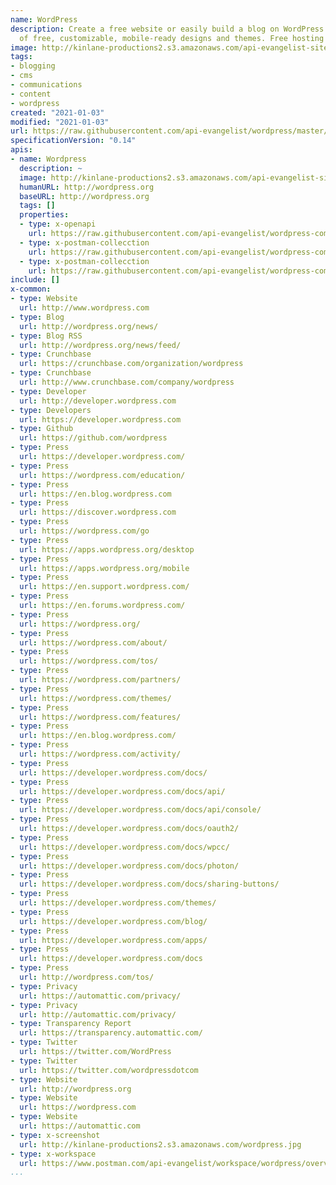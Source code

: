 ```yaml
---
name: WordPress
description: Create a free website or easily build a blog on WordPress.com. Dozens
  of free, customizable, mobile-ready designs and themes. Free hosting and support.
image: http://kinlane-productions2.s3.amazonaws.com/api-evangelist-site/company/logos/WordPress-logotype-simplified.png
tags:
- blogging
- cms
- communications
- content
- wordpress
created: "2021-01-03"
modified: "2021-01-03"
url: https://raw.githubusercontent.com/api-evangelist/wordpress/master/apis.json
specificationVersion: "0.14"
apis:
- name: Wordpress
  description: ~
  image: http://kinlane-productions2.s3.amazonaws.com/api-evangelist-site/company/logos/WordPress-logotype-simplified.png
  humanURL: http://wordpress.org
  baseURL: http://wordpress.org
  tags: []
  properties:
  - type: x-openapi
    url: https://raw.githubusercontent.com/api-evangelist/wordpress-com/master/wordpress-api-v2-openapi.json
  - type: x-postman-collecction
    url: https://raw.githubusercontent.com/api-evangelist/wordpress-com/master/wordpress-api-v2-postman-collection.json
  - type: x-postman-collecction
    url: https://raw.githubusercontent.com/api-evangelist/wordpress-com/master/wordpress-api-v2-postman-collection.json
include: []
x-common:
- type: Website
  url: http://www.wordpress.com
- type: Blog
  url: http://wordpress.org/news/
- type: Blog RSS
  url: http://wordpress.org/news/feed/
- type: Crunchbase
  url: https://crunchbase.com/organization/wordpress
- type: Crunchbase
  url: http://www.crunchbase.com/company/wordpress
- type: Developer
  url: http://developer.wordpress.com
- type: Developers
  url: https://developer.wordpress.com
- type: Github
  url: https://github.com/wordpress
- type: Press
  url: https://developer.wordpress.com/
- type: Press
  url: https://wordpress.com/education/
- type: Press
  url: https://en.blog.wordpress.com
- type: Press
  url: https://discover.wordpress.com
- type: Press
  url: https://wordpress.com/go
- type: Press
  url: https://apps.wordpress.org/desktop
- type: Press
  url: https://apps.wordpress.org/mobile
- type: Press
  url: https://en.support.wordpress.com/
- type: Press
  url: https://en.forums.wordpress.com/
- type: Press
  url: https://wordpress.org/
- type: Press
  url: https://wordpress.com/about/
- type: Press
  url: https://wordpress.com/tos/
- type: Press
  url: https://wordpress.com/partners/
- type: Press
  url: https://wordpress.com/themes/
- type: Press
  url: https://wordpress.com/features/
- type: Press
  url: https://en.blog.wordpress.com/
- type: Press
  url: https://wordpress.com/activity/
- type: Press
  url: https://developer.wordpress.com/docs/
- type: Press
  url: https://developer.wordpress.com/docs/api/
- type: Press
  url: https://developer.wordpress.com/docs/api/console/
- type: Press
  url: https://developer.wordpress.com/docs/oauth2/
- type: Press
  url: https://developer.wordpress.com/docs/wpcc/
- type: Press
  url: https://developer.wordpress.com/docs/photon/
- type: Press
  url: https://developer.wordpress.com/docs/sharing-buttons/
- type: Press
  url: https://developer.wordpress.com/themes/
- type: Press
  url: https://developer.wordpress.com/blog/
- type: Press
  url: https://developer.wordpress.com/apps/
- type: Press
  url: https://developer.wordpress.com/docs
- type: Press
  url: http://wordpress.com/tos/
- type: Privacy
  url: https://automattic.com/privacy/
- type: Privacy
  url: http://automattic.com/privacy/
- type: Transparency Report
  url: https://transparency.automattic.com/
- type: Twitter
  url: https://twitter.com/WordPress
- type: Twitter
  url: https://twitter.com/wordpressdotcom
- type: Website
  url: http://wordpress.org
- type: Website
  url: https://wordpress.com
- type: Website
  url: https://automattic.com
- type: x-screenshot
  url: http://kinlane-productions2.s3.amazonaws.com/wordpress.jpg
- type: x-workspace
  url: https://www.postman.com/api-evangelist/workspace/wordpress/overview
...
```

